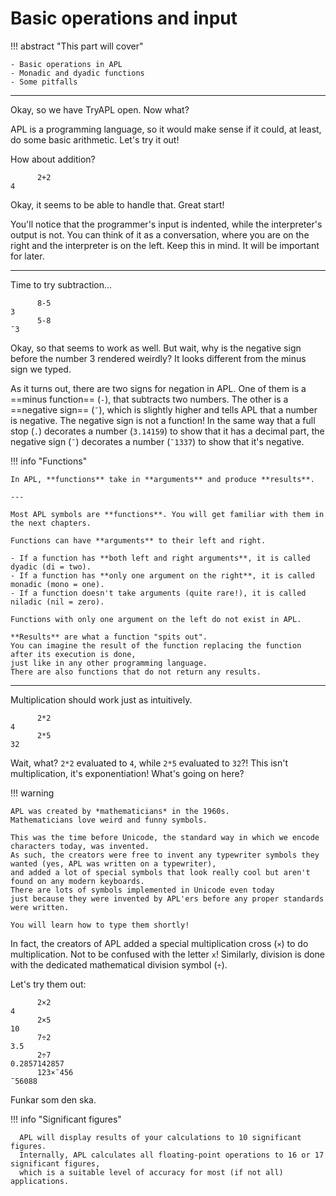 # Basic operations and input

!!! abstract "This part will cover"

    - Basic operations in APL
    - Monadic and dyadic functions
    - Some pitfalls

---

Okay, so we have TryAPL open. Now what?

APL is a programming language, so it would make sense if it could, at least, do some basic arithmetic.
Let's try it out!

How about addition?

```apl
      2+2
4
```

Okay, it seems to be able to handle that. Great start!

You'll notice that the programmer's input is indented, while the interpreter's output is not.
You can think of it as a conversation, where you are on the right and the interpreter is on the left.
Keep this in mind. It will be important for later.

---

Time to try subtraction...

```apl
      8-5
3
      5-8
¯3
```

Okay, so that seems to work as well.
But wait, why is the negative sign before the number 3 rendered weirdly?
It looks different from the minus sign we typed.

As it turns out, there are two signs for negation in APL.
One of them is a ==minus function== (`-`), that subtracts two numbers.
The other is a ==negative sign== (`¯`), which is slightly higher and tells APL that a number is negative.
The negative sign is not a function!
In the same way that a full stop (`.`) decorates a number (`3.14159`) to show that it has a decimal part,
the negative sign (`¯`) decorates a number (`¯1337`) to show that it's negative.

!!! info "Functions"

    In APL, **functions** take in **arguments** and produce **results**.

    ---

    Most APL symbols are **functions**. You will get familiar with them in the next chapters.
    
    Functions can have **arguments** to their left and right.

    - If a function has **both left and right arguments**, it is called dyadic (di = two).
    - If a function has **only one argument on the right**, it is called monadic (mono = one).
    - If a function doesn't take arguments (quite rare!), it is called niladic (nil = zero).

    Functions with only one argument on the left do not exist in APL.

    **Results** are what a function "spits out".
    You can imagine the result of the function replacing the function after its execution is done,
    just like in any other programming language.
    There are also functions that do not return any results.

---

Multiplication should work just as intuitively.

```apl
      2*2
4
      2*5
32
```

Wait, what? `2*2` evaluated to `4`, while `2*5` evaluated to `32`?!
This isn't multiplication, it's exponentiation! What's going on here?

!!! warning

    APL was created by *mathematicians* in the 1960s.
    Mathematicians love weird and funny symbols.

    This was the time before Unicode, the standard way in which we encode characters today, was invented.
    As such, the creators were free to invent any typewriter symbols they wanted (yes, APL was written on a typewriter),
    and added a lot of special symbols that look really cool but aren't found on any modern keyboards.
    There are lots of symbols implemented in Unicode even today
    just because they were invented by APL'ers before any proper standards were written.
    
    You will learn how to type them shortly!

In fact, the creators of APL added a special multiplication cross (`×`) to do multiplication.
Not to be confused with the letter `x`!
Similarly, division is done with the dedicated mathematical division symbol (`÷`).

Let's try them out:

```apl
      2×2
4
      2×5
10
      7÷2
3.5
      2÷7
0.2857142857
      123×¯456
¯56088
```

Funkar som den ska.

!!! info "Significant figures"

      APL will display results of your calculations to 10 significant figures.
      Internally, APL calculates all floating-point operations to 16 or 17 significant figures,
      which is a suitable level of accuracy for most (if not all) applications.
